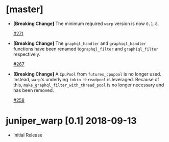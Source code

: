 # [master]

- **[Breaking Change]** The minimum required `warp` version is now `0.1.8`.
  
  [#271](https://github.com/graphql-rust/juniper/pull/271)

- **[Breaking Change]** The `graphql_handler` and `graphiql_handler` functions have been renamed to`graphql_filter` and `graphiql_filter` respectively.
  
  [#267](https://github.com/graphql-rust/juniper/pull/267)
  
- **[Breaking Change]** A `CpuPool` from `futures_cpupool` is no longer used. Instead, `warp`'s underlying `tokio_threadpool` is leveraged. Because of this, `make_graphql_filter_with_thread_pool` is no longer necessary and has been removed.

  [#258](https://github.com/graphql-rust/juniper/pull/258)
 
# juniper_warp [0.1] 2018-09-13

- Initial Release
